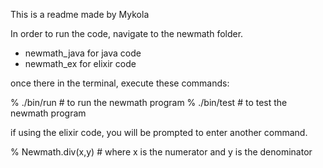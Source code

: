This is a readme made by Mykola

In order to run the code, navigate to the newmath folder. 

 - newmath_java for java code
 - newmath_ex for elixir code

once there in the terminal, execute these commands:

 % ./bin/run    # to run the newmath program
 % ./bin/test   # to test the newmath program


if using the elixir code, you will be prompted to enter another command. 
 
 % Newmath.div(x,y)   # where x is the numerator and y is the denominator 
